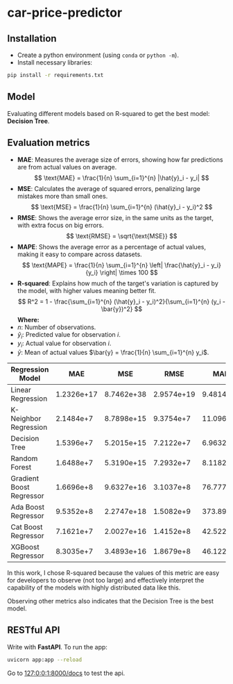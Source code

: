 # car-price-predictor

## Installation
* Create a python environment (using `conda` or `python -m`).
* Install necessary libraries:
```sh
pip install -r requirements.txt
```

## Model
Evaluating different models based on R-squared to get the best model: **Decision Tree**.

## Evaluation metrics
* **MAE**: Measures the average size of errors, showing how far predictions are from actual values on average.
$$
\text{MAE} = \frac{1}{n} \sum_{i=1}^{n} |\hat{y}_i - y_i|
$$
* **MSE**: Calculates the average of squared errors, penalizing large mistakes more than small ones.
$$
\text{MSE} = \frac{1}{n} \sum_{i=1}^{n} (\hat{y}_i - y_i)^2
$$
* **RMSE**: Shows the average error size, in the same units as the target, with extra focus on big errors.
$$
\text{RMSE} = \sqrt{\text{MSE}}
$$
* **MAPE**: Shows the average error as a percentage of actual values, making it easy to compare across datasets.
$$
\text{MAPE} = \frac{1}{n} \sum_{i=1}^{n} \left| \frac{\hat{y}_i - y_i}{y_i} \right| \times 100
$$
* **R-squared**: Explains how much of the target's variation is captured by the model, with higher values meaning better fit.
$$
R^2 = 1 - \frac{\sum_{i=1}^{n} (\hat{y}_i - y_i)^2}{\sum_{i=1}^{n} (y_i - \bar{y})^2}
$$
**Where:**
* $n$: Number of observations.
* $\hat{y}_i$: Predicted value for observation $i$.
* $y_i$: Actual value for observation $i$.
* $\bar{y}$: Mean of actual values $\bar{y} = \frac{1}{n} \sum_{i=1}^{n} y_i$.

| Regression Model        | MAE             | MSE             | RMSE            | MAPE            | R-square            |
|-------------------------|-----------------|-----------------|-----------------|-----------------|---------------|
| Linear Regression       | 1.2326e+17      | 8.7462e+38      | 2.9574e+19      | 9.4814e+10      | -3.3609e+21   |
| K-Neighbor Regression   | 2.1484e+7       | 8.7898e+15      | 9.3754e+7       | 11.0963         | 0.9662        |
| Decision Tree           | 1.5396e+7       | 5.2015e+15      | 7.2122e+7       | 6.9632          | 0.9800        |
| Random Forest           | 1.6488e+7       | 5.3190e+15      | 7.2932e+7       | 8.1182          | 0.9796        |
| Gradient Boost Regressor| 1.6696e+8       | 9.6327e+16      | 3.1037e+8       | 76.7775         | 0.6298        |
| Ada Boost Regressor     | 9.5352e+8       | 2.2747e+18      | 1.5082e+9       | 373.8944        | -7.7408       |
| Cat Boost Regressor     | 7.1621e+7       | 2.0027e+16      | 1.4152e+8       | 42.5228         | 0.9230        |
| XGBoost Regressor       | 8.3035e+7       | 3.4893e+16      | 1.8679e+8       | 46.1225         | 0.8659        |

In this work, I chose R-squared because the values of this metric are easy for developers to observe (not too large) and effectively interpret the capability of the models with highly distributed data like this.

Observing other metrics also indicates that the Decision Tree is the best model.

## RESTful API
Write with **FastAPI**. To run the app:
```sh
uvicorn app:app --reload
```
Go to <u>127:0:0:1:8000/docs</u> to test the api.